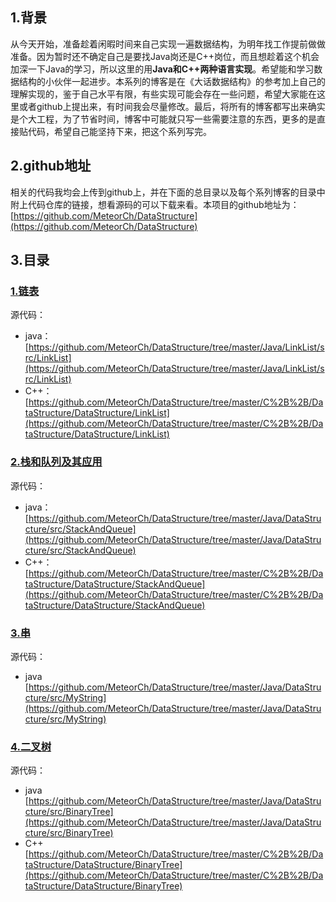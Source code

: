 ## 1.背景
从今天开始，准备趁着闲暇时间来自己实现一遍数据结构，为明年找工作提前做做准备。因为暂时还不确定自己是要找Java岗还是C++岗位，而且想趁着这个机会加深一下Java的学习，所以这里的用**Java和C++两种语言实现**。希望能和学习数据结构的小伙伴一起进步。本系列的博客是在《大话数据结构》的参考加上自己的理解实现的，鉴于自己水平有限，有些实现可能会存在一些问题，希望大家能在这里或者github上提出来，有时间我会尽量修改。最后，将所有的博客都写出来确实是个大工程，为了节省时间，博客中可能就只写一些需要注意的东西，更多的是直接贴代码，希望自己能坚持下来，把这个系列写完。
## 2.github地址
相关的代码我均会上传到github上，并在下面的总目录以及每个系列博客的目录中附上代码仓库的链接，想看源码的可以下载来看。本项目的github地址为：[https://github.com/MeteorCh/DataStructure](https://github.com/MeteorCh/DataStructure)
## 3.目录
### [1.链表](https://blog.csdn.net/qq_31709249/article/details/102964210)
   源代码：
   * java：[https://github.com/MeteorCh/DataStructure/tree/master/Java/LinkList/src/LinkList](https://github.com/MeteorCh/DataStructure/tree/master/Java/LinkList/src/LinkList)
  * C++：[https://github.com/MeteorCh/DataStructure/tree/master/C%2B%2B/DataStructure/DataStructure/LinkList](https://github.com/MeteorCh/DataStructure/tree/master/C%2B%2B/DataStructure/DataStructure/LinkList)
### [2.栈和队列及其应用](https://blog.csdn.net/qq_31709249/article/details/102980902)
源代码：
* java：[https://github.com/MeteorCh/DataStructure/tree/master/Java/DataStructure/src/StackAndQueue](https://github.com/MeteorCh/DataStructure/tree/master/Java/DataStructure/src/StackAndQueue)
* C++：[https://github.com/MeteorCh/DataStructure/tree/master/C%2B%2B/DataStructure/DataStructure/StackAndQueue](https://github.com/MeteorCh/DataStructure/tree/master/C%2B%2B/DataStructure/DataStructure/StackAndQueue)
### [3.串](https://blog.csdn.net/qq_31709249/article/details/103039222)
源代码：
* java
[https://github.com/MeteorCh/DataStructure/tree/master/Java/DataStructure/src/MyString](https://github.com/MeteorCh/DataStructure/tree/master/Java/DataStructure/src/MyString)
### [4.二叉树](https://blog.csdn.net/qq_31709249/article/details/103092783)
源代码：
* java
[https://github.com/MeteorCh/DataStructure/tree/master/Java/DataStructure/src/BinaryTree](https://github.com/MeteorCh/DataStructure/tree/master/Java/DataStructure/src/BinaryTree)
* C++
[https://github.com/MeteorCh/DataStructure/tree/master/C%2B%2B/DataStructure/DataStructure/BinaryTree](https://github.com/MeteorCh/DataStructure/tree/master/C%2B%2B/DataStructure/DataStructure/BinaryTree)
